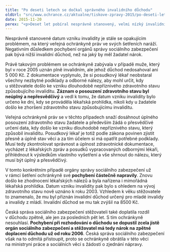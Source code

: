 ```yaml
---
title: "Po deseti letech se dočkal správného invalidního důchodu"
oldUrl: "src/www.ochrance.cz/aktualne/tiskove-zpravy-2015/po-deseti-letech-se-dockal-spravneho-invalidniho-duchodu"
date: 2015-11-20
perex: "<p>Deset let pobíral nesprávně stanovený, velmi nízký invalidní důchod, než ho napadlo obrátit se na veřejnou ochránkyni práv. Ta dosáhla nejen stanovení důchodu ve správné výši, ale i zpětného doplacení toho, co mu bylo neprávem odepřeno. Tak vypadá typický úspěch ochránkyně při řešení stížnosti na invalidní důchod.</p>"
---
```


<!-- imported from the old website -->

<p>Nesprávně stanovené datum vzniku invalidity je stále se opakujícím problémem, na který veřejná ochránkyně práv ve svých šetřeních naráží. Negativním důsledkem pochybení orgánů správy sociálního zabezpečení pak bývá nižší invalidní důchod, než na jaký by měl žadatel nárok. </p> <p>Právě takovým problémem se ochránkyně zabývala v případě muže, který byl v roce 2005 uznán plně invalidním, ale jehož důchod nedosahoval ani 5 000 Kč. Z dokumentace vyplynulo, že si posudkový lékař neobstaral všechny nezbytné podklady a odborné nálezy, aby mohl určit, kdy u stěžovatele došlo ke vzniku dlouhodobě nepříznivého zdravotního stavu způsobujícího invaliditu. <b>Záznam o posouzení zdravotního stavu byl neúplný a nepřesvědčivý</b> a vedl k tomu, že datum vzniku invalidity bylo určeno ke dni, kdy se prováděla lékařská prohlídka, nikoli kdy u žadatele došlo ke zhoršení zdravotního stavu způsobujícímu invaliditu.</p> <p>Veřejná ochránkyně práv se v těchto případech snaží dosáhnout úplného posouzení zdravotního stavu žadatele a především žádá o přesvědčivé určení data, kdy došlo ke vzniku dlouhodobě nepříznivého stavu, který způsobil invaliditu. Posudkový lékař je totiž podle zákona povinen zjistit přesně a úplně stav věci a za tím účelem si má opatřit potřebné podklady. Musí tedy zkontrolovat správnost a úplnost zdravotnické dokumentace, vycházet z lékařských zpráv a posudků vypracovaných odbornými lékaři, přihlédnout k výsledkům vlastního vyšetření a vše shrnout do nálezu, který musí být úplný a přesvědčivý.</p> <p>V tomto konkrétním případě orgány správy sociálního zabezpečení už v rámci šetření ochránkyně své <b>pochybení částečně napravily</b>. Znovu došlo ke zhodnocení lékařských nálezů a byla nařízena i mimořádná lékařská prohlídka. Datum vzniku invalidity pak bylo s ohledem na vývoj zdravotního stavu nově uznáno k roku 2003. Vzhledem k věku stěžovatele to znamenalo, že mu byl přiznán invalidní důchod určený pro mladé invalidy a invalidy z mládí. Invalidní důchod se mu tak zvýšil na 8500 Kč.</p><p> Česká správa sociálního zabezpečení stěžovateli také doplatila rozdíl v důchodu zpětně, ale jen za posledních pět let. S tím ochránkyně nesouhlasí. <b>Pochybení při rozhodování o důchodu se dopustil zcela jistě orgán sociálního zabezpečení a stěžovatel má tedy nárok na zpětné doplacení důchodu už od roku 2006</b>. Česká správa sociálního zabezpečení však na to odmítá přistoupit, proto se ochránkyně obrátila v této věci na ministryni práce a sociálních věcí s žádostí o zjednání nápravy.</p>
